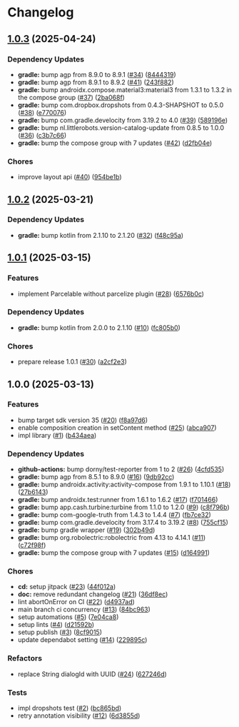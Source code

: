 # Changelog

## [1.0.3](https://github.com/RyuNen344/Tenugui/compare/1.0.2...1.0.3) (2025-04-24)


### Dependency Updates

* **gradle:** bump agp from 8.9.0 to 8.9.1 ([#34](https://github.com/RyuNen344/Tenugui/issues/34)) ([8444319](https://github.com/RyuNen344/Tenugui/commit/8444319541b8a8d4a36af0fb9f0741864a28f296))
* **gradle:** bump agp from 8.9.1 to 8.9.2 ([#41](https://github.com/RyuNen344/Tenugui/issues/41)) ([243f882](https://github.com/RyuNen344/Tenugui/commit/243f88215b6cca69e93d8bc138d628e5ed7488a3))
* **gradle:** bump androidx.compose.material3:material3 from 1.3.1 to 1.3.2 in the compose group ([#37](https://github.com/RyuNen344/Tenugui/issues/37)) ([2ba068f](https://github.com/RyuNen344/Tenugui/commit/2ba068f4b69932157c8c4504321e755b1033d9f7))
* **gradle:** bump com.dropbox.dropshots from 0.4.3-SHAPSHOT to 0.5.0 ([#38](https://github.com/RyuNen344/Tenugui/issues/38)) ([e770076](https://github.com/RyuNen344/Tenugui/commit/e770076c89bbb87b845cee0b853f0ce428dbdf86))
* **gradle:** bump com.gradle.develocity from 3.19.2 to 4.0 ([#39](https://github.com/RyuNen344/Tenugui/issues/39)) ([589196e](https://github.com/RyuNen344/Tenugui/commit/589196e9352a4f79c1be838f9c9c5620ee9e8dd7))
* **gradle:** bump nl.littlerobots.version-catalog-update from 0.8.5 to 1.0.0 ([#36](https://github.com/RyuNen344/Tenugui/issues/36)) ([c3b7c66](https://github.com/RyuNen344/Tenugui/commit/c3b7c6678fd2ce7f5b28b4c23cbae4e6e0779d92))
* **gradle:** bump the compose group with 7 updates ([#42](https://github.com/RyuNen344/Tenugui/issues/42)) ([d2fb04e](https://github.com/RyuNen344/Tenugui/commit/d2fb04e88b6600d15944c966c6850b54cc43bc46))


### Chores

* improve layout api ([#40](https://github.com/RyuNen344/Tenugui/issues/40)) ([954be1b](https://github.com/RyuNen344/Tenugui/commit/954be1bdd75a290d02c5f4be54b585865988812e))

## [1.0.2](https://github.com/RyuNen344/Tenugui/compare/1.0.1...1.0.2) (2025-03-21)


### Dependency Updates

* **gradle:** bump kotlin from 2.1.10 to 2.1.20 ([#32](https://github.com/RyuNen344/Tenugui/issues/32)) ([f48c95a](https://github.com/RyuNen344/Tenugui/commit/f48c95a9d2c86f3d64722664b0a1f3214ec341bc))

## [1.0.1](https://github.com/RyuNen344/Tenugui/compare/1.0.0...1.0.1) (2025-03-15)


### Features

* implement Parcelable without parcelize plugin ([#28](https://github.com/RyuNen344/Tenugui/issues/28)) ([6576b0c](https://github.com/RyuNen344/Tenugui/commit/6576b0c5b58e386c005276e0cfb23ce4bed043de))


### Dependency Updates

* **gradle:** bump kotlin from 2.0.0 to 2.1.10 ([#10](https://github.com/RyuNen344/Tenugui/issues/10)) ([fc805b0](https://github.com/RyuNen344/Tenugui/commit/fc805b0ce9d73d1990e63e61e61f04d0f5d1b82a))


### Chores

* prepare release 1.0.1 ([#30](https://github.com/RyuNen344/Tenugui/issues/30)) ([a2cf2e3](https://github.com/RyuNen344/Tenugui/commit/a2cf2e30b73e92bb3c762f7a9fc6a9e40e958bc4))

## 1.0.0 (2025-03-13)


### Features

* bump target sdk version 35 ([#20](https://github.com/RyuNen344/Tenugui/issues/20)) ([f8a97d6](https://github.com/RyuNen344/Tenugui/commit/f8a97d6ac62e2bc80e4c583ac7cc6d16ea5306cf))
* enable composition creation in setContent method ([#25](https://github.com/RyuNen344/Tenugui/issues/25)) ([abca907](https://github.com/RyuNen344/Tenugui/commit/abca907bc020388cbb0d366a55879cf0b90b8d22))
* impl library ([#1](https://github.com/RyuNen344/Tenugui/issues/1)) ([b434aea](https://github.com/RyuNen344/Tenugui/commit/b434aea43feba8a584241093ba9bbee454a65015))


### Dependency Updates

* **github-actions:** bump dorny/test-reporter from 1 to 2 ([#26](https://github.com/RyuNen344/Tenugui/issues/26)) ([4cfd535](https://github.com/RyuNen344/Tenugui/commit/4cfd53547486df1423b5ba76600251fb30211af6))
* **gradle:** bump agp from 8.5.1 to 8.9.0 ([#16](https://github.com/RyuNen344/Tenugui/issues/16)) ([9db92cc](https://github.com/RyuNen344/Tenugui/commit/9db92cc684e3aadd21391cd55710ebdd40c48ff8))
* **gradle:** bump androidx.activity:activity-compose from 1.9.1 to 1.10.1 ([#18](https://github.com/RyuNen344/Tenugui/issues/18)) ([27b6143](https://github.com/RyuNen344/Tenugui/commit/27b6143a48ae59019f7b4c5a76dc3bb44a3be616))
* **gradle:** bump androidx.test:runner from 1.6.1 to 1.6.2 ([#17](https://github.com/RyuNen344/Tenugui/issues/17)) ([f701466](https://github.com/RyuNen344/Tenugui/commit/f70146618d2e05740d65eb028d14066819e4e298))
* **gradle:** bump app.cash.turbine:turbine from 1.1.0 to 1.2.0 ([#9](https://github.com/RyuNen344/Tenugui/issues/9)) ([c8f796b](https://github.com/RyuNen344/Tenugui/commit/c8f796baa508b10a087e1a1b0d40f0dfe10f93ce))
* **gradle:** bump com-google-truth from 1.4.3 to 1.4.4 ([#7](https://github.com/RyuNen344/Tenugui/issues/7)) ([fb7ce32](https://github.com/RyuNen344/Tenugui/commit/fb7ce32fda8ed06d67533236b08ce04e80f96f92))
* **gradle:** bump com.gradle.develocity from 3.17.4 to 3.19.2 ([#8](https://github.com/RyuNen344/Tenugui/issues/8)) ([755cf15](https://github.com/RyuNen344/Tenugui/commit/755cf15e7eb37c2f7e8ee8625394c8752a81e0c4))
* **gradle:** bump gradle wrapper ([#19](https://github.com/RyuNen344/Tenugui/issues/19)) ([302b49d](https://github.com/RyuNen344/Tenugui/commit/302b49dc8dbce998473cdddf34752a9d139434ff))
* **gradle:** bump org.robolectric:robolectric from 4.13 to 4.14.1 ([#11](https://github.com/RyuNen344/Tenugui/issues/11)) ([c72f98f](https://github.com/RyuNen344/Tenugui/commit/c72f98f27ae811d0924168a936e6406e94bc9a1e))
* **gradle:** bump the compose group with 7 updates ([#15](https://github.com/RyuNen344/Tenugui/issues/15)) ([d164991](https://github.com/RyuNen344/Tenugui/commit/d164991cc433ec05bb8affdf97f94a09daf3e961))


### Chores

* **cd:** setup jitpack ([#23](https://github.com/RyuNen344/Tenugui/issues/23)) ([44f012a](https://github.com/RyuNen344/Tenugui/commit/44f012a5b991834c9e661ef6ef124ffbb79e0df9))
* **doc:** remove redundant changelog ([#21](https://github.com/RyuNen344/Tenugui/issues/21)) ([36df8ec](https://github.com/RyuNen344/Tenugui/commit/36df8ec619206df36a9ec3a318369a1827f36813))
* lint abortOnError on CI ([#22](https://github.com/RyuNen344/Tenugui/issues/22)) ([d4937ad](https://github.com/RyuNen344/Tenugui/commit/d4937ad50b61ac337a1874db53de58257dd4d1af))
* main branch ci concurrency ([#13](https://github.com/RyuNen344/Tenugui/issues/13)) ([84bc963](https://github.com/RyuNen344/Tenugui/commit/84bc96353b121d16510c4b9ab91a46e456e0f7ba))
* setup automations ([#5](https://github.com/RyuNen344/Tenugui/issues/5)) ([7e04ca8](https://github.com/RyuNen344/Tenugui/commit/7e04ca8e1fb1d03fca660338feb23fa89a65f300))
* setup lints ([#4](https://github.com/RyuNen344/Tenugui/issues/4)) ([d21592b](https://github.com/RyuNen344/Tenugui/commit/d21592b089da277fe60fcadf8deaa8acf17e1742))
* setup publish ([#3](https://github.com/RyuNen344/Tenugui/issues/3)) ([8cf9015](https://github.com/RyuNen344/Tenugui/commit/8cf901507a5e0990becb1157853e25dac208120f))
* update dependabot setting ([#14](https://github.com/RyuNen344/Tenugui/issues/14)) ([229895c](https://github.com/RyuNen344/Tenugui/commit/229895c7187fc3e32222cd40de0d44019e5ea3f9))


### Refactors

* replace String dialogId with UUID ([#24](https://github.com/RyuNen344/Tenugui/issues/24)) ([627246d](https://github.com/RyuNen344/Tenugui/commit/627246dd68ce9689e23bc21461faf16b16b80731))


### Tests

* impl dropshots test ([#2](https://github.com/RyuNen344/Tenugui/issues/2)) ([bc865bd](https://github.com/RyuNen344/Tenugui/commit/bc865bd2762d2637a055e14f7395c455ca01c34a))
* retry annotation visibility ([#12](https://github.com/RyuNen344/Tenugui/issues/12)) ([6d3855d](https://github.com/RyuNen344/Tenugui/commit/6d3855d8e08a9ec1ecd00b910deab1084831da22))
